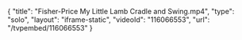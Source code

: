 {
    "title": "Fisher-Price My Little Lamb Cradle and Swing.mp4",
    "type": "solo",
    "layout": "iframe-static",
    "videoId": "116066553",
    "url": "\/tvpembed\/116066553"
}